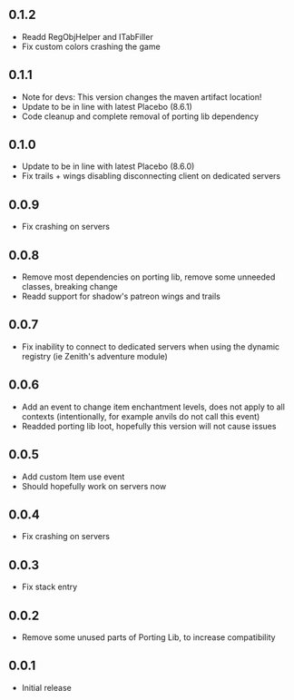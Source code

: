


## 0.1.2
* Readd RegObjHelper and ITabFiller
* Fix custom colors crashing the game

## 0.1.1
* Note for devs: This version changes the maven artifact location!
* Update to be in line with latest Placebo (8.6.1)
* Code cleanup and complete removal of porting lib dependency

## 0.1.0
* Update to be in line with latest Placebo (8.6.0)
* Fix trails + wings disabling disconnecting client on dedicated servers

## 0.0.9
* Fix crashing on servers

## 0.0.8
* Remove most dependencies on porting lib, remove some unneeded classes, breaking change
* Readd support for shadow's patreon wings and trails

## 0.0.7
* Fix inability to connect to dedicated servers when using the dynamic registry (ie Zenith's adventure module)

## 0.0.6
* Add an event to change item enchantment levels, does not apply to all contexts (intentionally, for example anvils do not call this event)
* Readded porting lib loot, hopefully this version will not cause issues

## 0.0.5
* Add custom Item use event
* Should hopefully work on servers now

## 0.0.4
* Fix crashing on servers

## 0.0.3
* Fix stack entry

## 0.0.2
* Remove some unused parts of Porting Lib, to increase compatibility

## 0.0.1
* Initial release